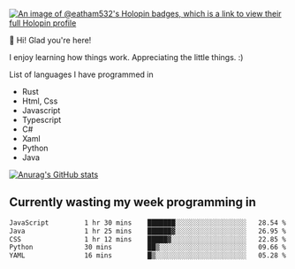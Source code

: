 [![An image of @eatham532's Holopin badges, which is a link to view their full Holopin profile](https://holopin.me/eatham532)](https://holopin.io/@eatham532)


👋 Hi! Glad you're here!

I enjoy learning how things work. Appreciating the little things. :)


List of languages I have programmed in
- Rust
- Html, Css
- Javascript
- Typescript
- C#
- Xaml
- Python
- Java

[![Anurag's GitHub stats](https://github-readme-stats.vercel.app/api?username=Eatham532&theme=dark)](https://github.com/anuraghazra/github-readme-stats)


## Currently wasting my week programming in
<!--START_SECTION:waka-->

```txt
JavaScript         1 hr 30 mins    ███████░░░░░░░░░░░░░░░░░░   28.54 %
Java               1 hr 25 mins    ██████▓░░░░░░░░░░░░░░░░░░   26.95 %
CSS                1 hr 12 mins    █████▓░░░░░░░░░░░░░░░░░░░   22.85 %
Python             30 mins         ██▒░░░░░░░░░░░░░░░░░░░░░░   09.66 %
YAML               16 mins         █▒░░░░░░░░░░░░░░░░░░░░░░░   05.28 %
```

<!--END_SECTION:waka-->
